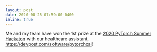 ```yaml
---
layout: post
date: 2020-08-25 07:59:00-0400
inline: true
---
```


Me and my team have won the 1st prize at the <a href='https://pytorch2020.devpost.com/'>2020 PyTorch Summer Hackaton</a> with our healthcare assistant, <a href='Q&Aid'>https://devpost.com/software/pytorchxai</a>!